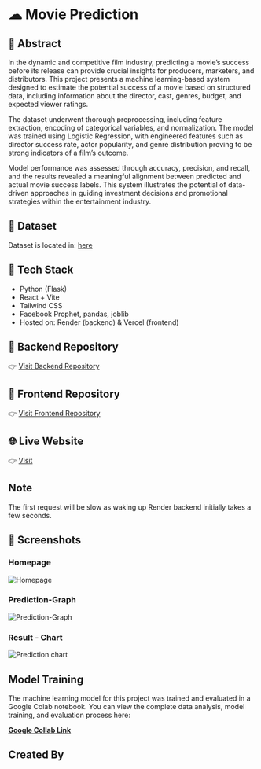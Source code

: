 

# ☁ Movie Prediction

## 📄 Abstract


In the dynamic and competitive film industry, predicting a movie’s success before its release can provide crucial insights for producers, marketers, and distributors. This project presents a machine learning-based system designed to estimate the potential success of a movie based on structured data, including information about the director, cast, genres, budget, and expected viewer ratings.

The dataset underwent thorough preprocessing, including feature extraction, encoding of categorical variables, and normalization. The model was trained using Logistic Regression, with engineered features such as director success rate, actor popularity, and genre distribution proving to be strong indicators of a film’s outcome.

Model performance was assessed through accuracy, precision, and recall, and the results revealed a meaningful alignment between predicted and actual movie success labels. This system illustrates the potential of data-driven approaches in guiding investment decisions and promotional strategies within the entertainment industry.

## 📁 Dataset
Dataset is located in: [here](content/data.csv)

## 🔧 Tech Stack
- Python (Flask)
- React + Vite
- Tailwind CSS
- Facebook Prophet, pandas, joblib
- Hosted on: Render (backend) & Vercel (frontend)

## 🔗 Backend Repository
👉 [Visit Backend Repository](backend)

## 🔗 Frontend Repository
👉 [Visit Frontend Repository](frontend)

## 🌐 Live Website
👉 [Visit](https://aqi-prediction-future-three.vercel.app/)

## Note

The first request will be slow as waking up Render backend initially takes a few seconds.


## 📸 Screenshots

### Homepage
![Homepage](screenshot/home.png)

### Prediction-Graph 
![Prediction-Graph](screenshot/graph.png)

### Result - Chart
![Prediction chart](screenshot/chart.png)

## Model Training



The machine learning model for this project was trained and evaluated in a Google Colab notebook. You can view the complete data analysis, model training, and evaluation process here:



**[Google Collab  Link](content/ProjectAQI.ipynb)**


## Created By






